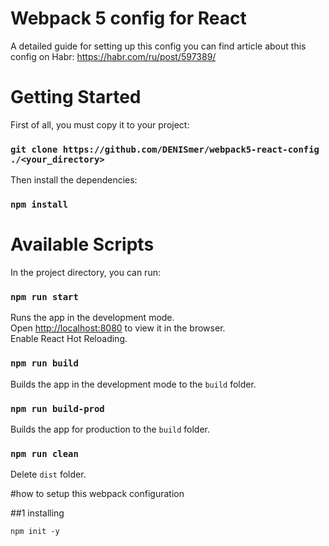 # Webpack 5 config for React

A detailed guide for setting up this config you can find article about this config on Habr: https://habr.com/ru/post/597389/

# Getting Started

First of all, you must copy it to your project:

### `git clone https://github.com/DENISmer/webpack5-react-config ./<your_directory>`

Then install the dependencies:

### `npm install`

# Available Scripts

In the project directory, you can run:

### `npm run start`

Runs the app in the development mode.\
Open [http://localhost:8080](http://localhost:8080) to view it in the browser.\
Enable React Hot Reloading.

### `npm run build`

Builds the app in the development mode to the `build` folder.

### `npm run build-prod`

Builds the app for production to the `build` folder.

### `npm run clean`

Delete `dist` folder.

#how to setup this webpack configuration

##1 installing

```
npm init -y
```
